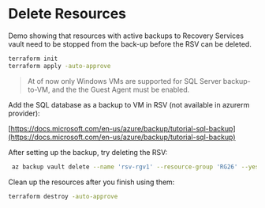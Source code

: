 # Delete Resources

Demo showing that resources with active backups to Recovery Services vault need to be stopped from the back-up before the RSV can be deleted.

```sh
terraform init
terraform apply -auto-approve
```

> At of now only Windows VMs are supported for SQL Server backup-to-VM, and the the Guest Agent must be enabled.


Add the SQL database as a backup to VM in RSV (not available in azurerm provider):

[https://docs.microsoft.com/en-us/azure/backup/tutorial-sql-backup](https://docs.microsoft.com/en-us/azure/backup/tutorial-sql-backup)

After setting up the backup, try deleting the RSV:

```sh
 az backup vault delete --name 'rsv-rgv1' --resource-group 'RG26' --yes
```

Clean up the resources after you finish using them:

```sh
terraform destroy -auto-approve
```